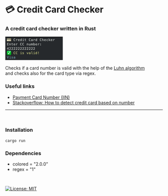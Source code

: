 # :credit_card: Credit Card Checker
### A credit card checker written in Rust  

![alt text](https://github.com/oliverborner/Credit-Card-Checker/blob/main/screenshot.png)

Checks if a card number is valid with the help of the [Luhn algorithm](https://en.wikipedia.org/wiki/Luhn_algorithm)  
and checks also for the card type via regex.  

### Useful links
- [Payment Card Number (IIN)](https://en.wikipedia.org/wiki/Payment_card_number#Issuer_identification_number_(IIN))  
- [Stackoverflow: How to detect credit card based on number](https://stackoverflow.com/questions/72768/how-do-you-detect-credit-card-type-based-on-number)  
---
<br />

### Installation 
```
cargo run  
```

### Dependencies  
- colored = "2.0.0"  
- regex = "1"  
<br />

[![License: MIT](https://img.shields.io/badge/License-MIT-yellow.svg)](https://opensource.org/licenses/MIT)

